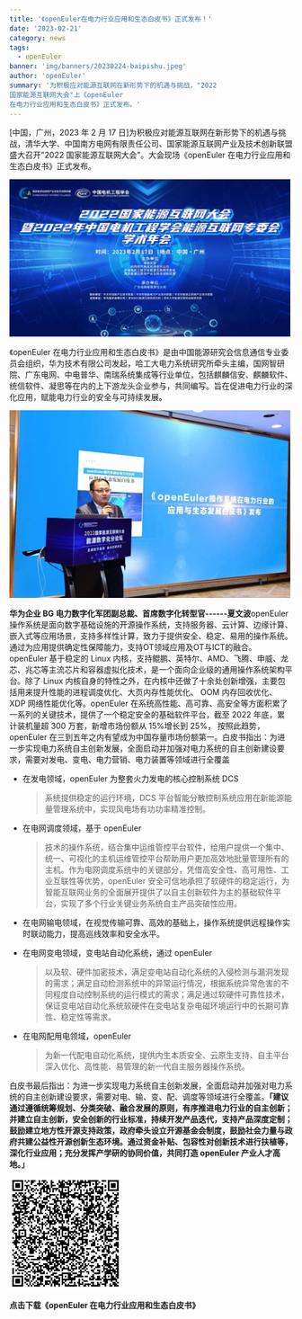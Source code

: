```yaml
---
title: '《openEuler在电力行业应用和生态白皮书》正式发布！'
date: '2023-02-21'
category: news
tags:
  - openEuler
banner: 'img/banners/20230224-baipishu.jpeg'
author: 'openEuler'
summary: '为积极应对能源互联网在新形势下的机遇与挑战，"2022
国家能源互联网大会"上《openEuler
在电力行业应用和生态白皮书》正式发布。'
---
```



\[中国，广州，2023 年 2 月 17
日\]为积极应对能源互联网在新形势下的机遇与挑战，清华大学、中国南方电网有限责任公司、国家能源互联网产业及技术创新联盟盛大召开"2022
国家能源互联网大会"。大会现场《openEuler
在电力行业应用和生态白皮书》正式发布。

<img src="./img/news/20230224-baipishu/media/image1.jpeg" width="500" >



《openEuler
在电力行业应用和生态白皮书》是由中国能源研究会信息通信专业委员会组织，华为技术有限公司发起，哈工大电力系统研究所牵头主编，国网智研院、广东电网、中电普华、南瑞系统集成等行业单位，包括麒麟信安、麒麟软件、统信软件、凝思等在内的上下游龙头企业参与，共同编写。旨在促进电力行业的深化应用，赋能电力行业的安全与可持续发展。


<img src="./img/news/20230224-baipishu/media/image2.jpeg" width="500" >

**华为企业 BG
电力数字化军团副总裁、首席数字化转型官------夏文波**openEuler操作系统是面向数字基础设施的开源操作系统，支持服务器、云计算、边缘计算、嵌入式等应用场景，支持多样性计算，致力于提供安全、稳定、易用的操作系统。通过为应用提供确定性保障能力，支持OT领域应用及OT与ICT的融合。openEuler
基于稳定的 Linux
内核，支持鲲鹏、英特尔、AMD、飞腾、申威、龙芯、兆芯等主流芯片和容器虚拟化技术，是一个面向企业级的通用操作系统架构平台。除了
Linux
内核自身的特性之外，在内核中还做了十余处创新增强，主要包括用来提升性能的进程调度优化、大页内存性能优化、
OOM 内存回收优化、XDP 网络性能优化等。openEuler
在系统高性能、高可靠、高安全等方面积累了一系列的关键技术，提供了一个稳定安全的基础软件平台，截至
2022 年底，累计装机量超 300 万套，新增市场份额从 15%增长到 25%，
按照此趋势，openEuler
在三到五年之内有望成为中国存量市场份额第一。白皮书指出：为进一步实现电力系统自主创新发展，全面启动并加强对电力系统的自主创新建设要求，需要对发电、变电、电力营销、电力装置等领域进行全覆盖

-   在发电领域，openEuler 为整套火力发电的核心控制系统 DCS
    > 系统提供稳定的运行环境，DCS
    > 平台智能分散控制系统应用在新能源能量管理系统中，实现风电场有功功率精准控制。

-   在电网调度领域，基于 openEuler
    > 技术的操作系统，结合集中运维管控平台软件，给用户提供一个集中、统一、可视化的主机运维管控平台帮助用户更加高效地批量管理所有的主机。作为电网调度系统中的关键部分，凭借高安全性、高可用性、工业互联性等优势，openEuler
    > 安全可信地承担了软硬件的稳定运行，为智能互联网业务的全面展开提供了以自主创新软件为主的基础软件平台，实现了多个行业关键业务系统自主产品突破性应用。

-   在电网输电领域，在视觉传输可靠、高效的基础上，操作系统提供远程操作实时联动能力，提高巡线效率和安全水平。

-   在电网变电领域，变电站自动化系统，通过 openEuler
    > 以及软、硬件加密技术，满足变电站自动化系统的入侵检测与漏洞发现的需求；满足自动检测系统中的异常运行情况，根据系统异常危害的不同程度自动控制系统的运行模式的需求；满足通过软硬件可靠性技术，保证变电站自动化系统软硬件在变电站复杂电磁环境运行中的长期可靠性、稳定性等需求。

-   在电网配用电领域，openEuler
    > 为新一代配电自动化系统，提供内生本质安全、云原生支持、自主平台深入优化、高性能、易管理的新一代自主服务器操作系统。

白皮书最后指出：为进一步实现电力系统自主创新发展，全面启动并加强对电力系统的自主创新建设要求，需要对电、输、变、配、调度等领域进行全覆盖。**「建议通过遵循统筹规划、分类突破、融合发展的原则，有序推进电力行业的自主创新；并建立自主创新，安全创新的行业标准，持续开发产品迭代，支持产品深度定制；鼓励建立地方性开源支持政策，政府牵头设立开源基金会制度，鼓励社会力量与政府共建公益性开源创新生态环境。通过资金补贴、包容性对创新技术进行扶植等，深化行业应用；充分发挥产学研的协同价值，共同打造
openEuler 产业人才高地。」**


<img src="./img/news/20230224-baipishu/media/image3.png" width="200" >

**点击下载《openEuler 在电力行业应用和生态白皮书》**
